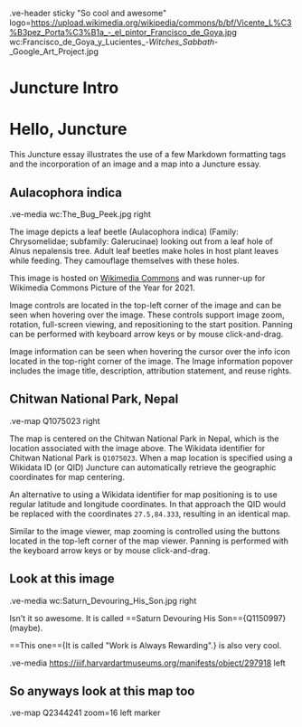 .ve-header sticky "So cool and awesome" logo=https://upload.wikimedia.org/wikipedia/commons/b/bf/Vicente_L%C3%B3pez_Porta%C3%B1a_-_el_pintor_Francisco_de_Goya.jpg wc:Francisco_de_Goya_y_Lucientes_-_Witches_Sabbath_-_Google_Art_Project.jpg

# Juncture Intro

# Hello, Juncture

This Juncture essay illustrates the use of a few Markdown formatting tags and the incorporation of an image and a map into a Juncture essay.

## Aulacophora indica

.ve-media wc:The_Bug_Peek.jpg right

The image depicts a leaf beetle (Aulacophora indica) (Family: Chrysomelidae; subfamily: Galerucinae) looking out from a leaf hole of Alnus nepalensis tree. Adult leaf beetles make holes in host plant leaves while feeding. They camouflage themselves with these holes.

This image is hosted on [Wikimedia Commons](https://commons.wikimedia.org/wiki/File:The_Bug_Peek.jpg) and was runner-up for Wikimedia Commons Picture of the Year for 2021.

Image controls are located in the top-left corner of the image and can be seen when hovering over the image.  These controls support image zoom, rotation, full-screen viewing, and repositioning to the start position.  Panning can be performed with keyboard arrow keys or by mouse click-and-drag.

Image information can be seen when hovering the cursor over the info icon located in the top-right corner of the image.  The Image information popover includes the image title, description, attribution statement, and reuse rights.

## Chitwan National Park, Nepal

.ve-map Q1075023 right

The map is centered on the Chitwan National Park in Nepal, which is the location associated with the image above.  The Wikidata identifier for Chitwan National Park is `Q1075023`.  When a map location is specified using a Wikidata ID (or QID) Juncture can automatically retrieve the geographic coordinates for map centering.

An alternative to using a Wikidata identifier for map positioning is to use regular latitude and longitude coordinates.  In that approach the QID would be replaced with the coordinates `27.5,84.333`, resulting in an identical map.

Similar to the image viewer, map zooming is controlled using the buttons located in the top-left corner of the map viewer.  Panning is performed with the keyboard arrow keys or by mouse click-and-drag.

## Look at this image

.ve-media wc:Saturn_Devouring_His_Son.jpg right

Isn't it so awesome. It is called ==Saturn Devouring His Son=={Q1150997} (maybe).

==This one=={It is called "Work is Always Rewarding".} is also very cool.

.ve-media https://iiif.harvardartmuseums.org/manifests/object/297918 left

## So anyways look at this map too

.ve-map Q2344241 zoom=16 left marker
